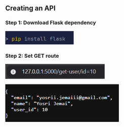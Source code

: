 ## Creating an API  

### Step 1: Download Flask dependency

![Download Flask](media/download_flask.png)

### Step 2: Set GET route

![GET Route](media/get_route.png)

![GET Result](media/get_result.png)

